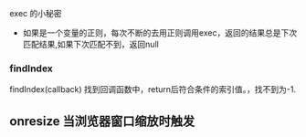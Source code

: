 exec 的小秘密
- 如果是一个变量的正则，每次不断的去用正则调用exec，返回的结果总是下次匹配结果,如果下次匹配不到，返回null
### findIndex  
 findIndex(callback) 找到回调函数中，return后符合条件的索引值。，找不到为-1.

 ## onresize  当浏览器窗口缩放时触发